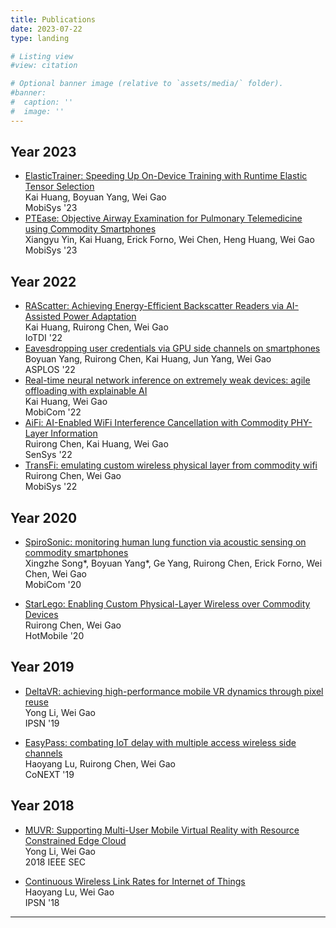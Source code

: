 ```yaml
---
title: Publications
date: 2023-07-22
type: landing

# Listing view
#view: citation

# Optional banner image (relative to `assets/media/` folder).
#banner:
#  caption: ''
#  image: ''
---
```


## Year 2023

* [ElasticTrainer: Speeding Up On-Device Training with Runtime Elastic Tensor Selection](https://doi.org/10.1145/3581791.3596852)  
  Kai Huang, Boyuan Yang, Wei Gao  
  MobiSys '23
* [PTEase: Objective Airway Examination for Pulmonary Telemedicine using Commodity Smartphones](https://doi.org/10.1145/3581791.3596854)  
  Xiangyu Yin, Kai Huang, Erick Forno, Wei Chen, Heng Huang, Wei Gao  
  MobiSys '23
  
## Year 2022

* [RAScatter: Achieving Energy-Efficient Backscatter Readers via AI-Assisted Power Adaptation](https://doi.org/10.1109/IoTDI54339.2022.00016)  
  Kai Huang, Ruirong Chen, Wei Gao  
  IoTDI '22
* [Eavesdropping user credentials via GPU side channels on smartphones](https://doi.org/10.1145/3503222.3507757)  
  Boyuan Yang, Ruirong Chen, Kai Huang, Jun Yang, Wei Gao  
  ASPLOS '22
* [Real-time neural network inference on extremely weak devices: agile offloading with explainable AI](https://doi.org/10.1145/3495243.3560551)  
  Kai Huang, Wei Gao  
  MobiCom '22
* [AiFi: AI-Enabled WiFi Interference Cancellation with Commodity PHY-Layer Information](https://doi.org/10.1145/3560905.3568537)  
  Ruirong Chen, Kai Huang, Wei Gao  
  SenSys '22
* [TransFi: emulating custom wireless physical layer from commodity wifi](https://doi.org/10.1145/3498361.3538946)  
  Ruirong Chen, Wei Gao  
  MobiSys '22

## Year 2020

* [SpiroSonic: monitoring human lung function via acoustic sensing on commodity smartphones](https://doi.org/10.1145/3372224.3419209)  
  Xingzhe Song\*, Boyuan Yang\*, Ge Yang, Ruirong Chen, Erick Forno, Wei Chen, Wei Gao  
  MobiCom '20

* [StarLego: Enabling Custom Physical-Layer Wireless over Commodity Devices](https://doi.org/10.1145/3376897.3377852)  
  Ruirong Chen, Wei Gao  
  HotMobile '20

## Year 2019

* [DeltaVR: achieving high-performance mobile VR dynamics through pixel reuse](https://doi.org/10.1145/3302506.3310385)  
  Yong Li, Wei Gao  
  IPSN '19

* [EasyPass: combating IoT delay with multiple access wireless side channels](https://doi.org/10.1145/3359989.3365421)  
  Haoyang Lu, Ruirong Chen, Wei Gao  
  CoNEXT '19

## Year 2018

* [MUVR: Supporting Multi-User Mobile Virtual Reality with Resource Constrained Edge Cloud](https://doi.org/10.1109/SEC.2018.00008)  
  Yong Li, Wei Gao  
  2018 IEEE SEC

* [Continuous Wireless Link Rates for Internet of Things](https://doi.org/10.1109/IPSN.2018.00012)  
  Haoyang Lu, Wei Gao  
  IPSN '18

-----------
